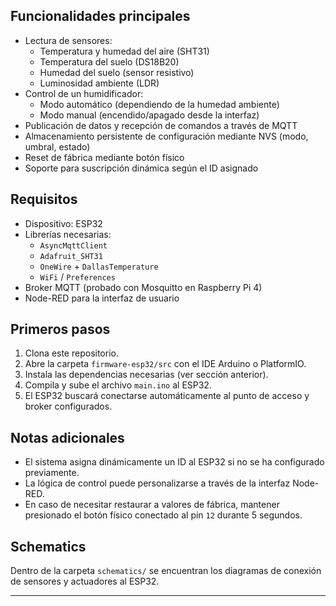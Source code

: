 

## Funcionalidades principales

- Lectura de sensores:
  - Temperatura y humedad del aire (SHT31)
  - Temperatura del suelo (DS18B20)
  - Humedad del suelo (sensor resistivo)
  - Luminosidad ambiente (LDR)
- Control de un humidificador:
  - Modo automático (dependiendo de la humedad ambiente)
  - Modo manual (encendido/apagado desde la interfaz)
- Publicación de datos y recepción de comandos a través de MQTT
- Almacenamiento persistente de configuración mediante NVS (modo, umbral, estado)
- Reset de fábrica mediante botón físico
- Soporte para suscripción dinámica según el ID asignado

## Requisitos

- Dispositivo: ESP32
- Librerías necesarias:
  - `AsyncMqttClient`
  - `Adafruit_SHT31`
  - `OneWire` + `DallasTemperature`
  - `WiFi` / `Preferences`
- Broker MQTT (probado con Mosquitto en Raspberry Pi 4)
- Node-RED para la interfaz de usuario

## Primeros pasos

1. Clona este repositorio.
2. Abre la carpeta `firmware-esp32/src` con el IDE Arduino o PlatformIO.
3. Instala las dependencias necesarias (ver sección anterior).
4. Compila y sube el archivo `main.ino` al ESP32.
5. El ESP32 buscará conectarse automáticamente al punto de acceso y broker configurados.

## Notas adicionales

- El sistema asigna dinámicamente un ID al ESP32 si no se ha configurado previamente.
- La lógica de control puede personalizarse a través de la interfaz Node-RED.
- En caso de necesitar restaurar a valores de fábrica, mantener presionado el botón físico conectado al pin `12` durante 5 segundos.

## Schematics

Dentro de la carpeta `schematics/` se encuentran los diagramas de conexión de sensores y actuadores al ESP32.

---

